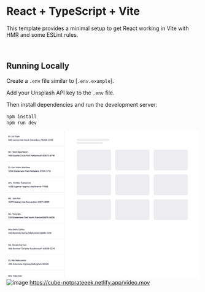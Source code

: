 # React + TypeScript + Vite

This template provides a minimal setup to get React working in Vite with HMR and some ESLint rules.

<br/>

## Running Locally

Create a `.env` file similar to [`.env.example`].

Add your Unsplash API key to the `.env` file.

Then install dependencies and run the development server:

```sh-session
npm install
npm run dev
```

![image](public/loading.png)
![image](public/image.png)
https://cube-notprateeek.netlify.app/video.mov
